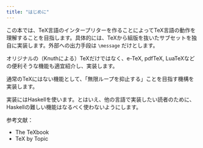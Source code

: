 ```yaml
---
title: "はじめに"
---
```


この本では、TeX言語のインタープリターを作ることによってTeX言語の動作を理解することを目指します。具体的には、TeXから組版を抜いたサブセットを独自に実装します。外部への出力手段は `\message` だけとします。

オリジナルの（Knuthによる）TeXだけではなく、e-TeX, pdfTeX, LuaTeXなどの便利そうな機能も適宜紹介し、実装します。

通常のTeXにはない機能として、「無限ループを抑止する」ことを目指す機構を実装します。

実装にはHaskellを使います。とはいえ、他の言語で実装したい読者のために、Haskellの難しい機能はなるべく使わないようにします。

参考文献：

* The TeXbook
* TeX by Topic

<!-- \endcsname, e-TeX拡張とか、parameter token -->
